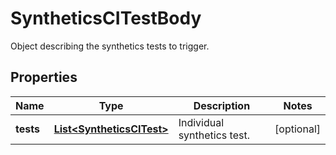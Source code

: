 

# SyntheticsCITestBody

Object describing the synthetics tests to trigger.

## Properties

Name | Type | Description | Notes
------------ | ------------- | ------------- | -------------
**tests** | [**List&lt;SyntheticsCITest&gt;**](SyntheticsCITest.md) | Individual synthetics test. |  [optional]



